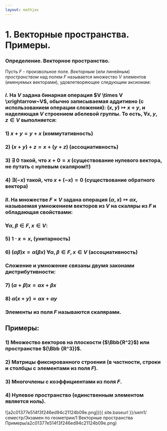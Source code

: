```yaml
---  
layout: mathjax  
---  
```

  
# 1. Векторные пространства. Примеры.  
  
### Определение. Векторное пространство.  
Пусть $F$ - произвольное поле. *Векторным* (или линейным) *пространством* над полем $F$ называется множество $V$ элементов (именуемых векторами), удовлетворяющее следующим аксиомам:  
  
### $I.$ На $V$ задана бинарная операция $V \times V \xrightarrow~V$, обычно записываемая аддитивно (с использованием операции сложения): $(x,y) \mapsto x + y$, и наделяющая $V$  строением абелевой группы. То есть, $\forall x, y, z \in V$ выполняется:  
  
### 1) $x + y = y + x$ (коммутативность)  
  
### 2) $(x + y) + z = x + (y + z)$ (ассоциативность)  
  
### 3) $\exists~0$ такой, что $x+0=x$ (существование нулевого вектора, не путать с нулевым скаляром!!)  
  
### 4) $\exists(-x)$ такой, что $x + (-x) = 0$ (существование обратного вектора)  
  
### $II.$ На множестве $F\times V$ задана операция $(\alpha,x) \mapsto \alpha x$, называемая умножением векторов из $V$ на скаляры из $F$ и обладающая свойствами:  
  
### $\forall \alpha, \beta \in F, x \in V$:  
  
### 5) $1\cdot x = x$, (унитарность)  
  
### 6) $(\alpha \beta)x = \alpha(\beta x)$ $\forall \alpha, \beta \in F, x \in V$ (ассоциативность)  
  
### Сложение и умножение связаны двумя законами дистрибутивности:  
  
### 7) $(\alpha + \beta)x = \alpha x + \beta x$  
  
### 8) $\alpha(x + y) = \alpha x + \alpha y$  
  
### Элементы из поля $F$ называются скалярами.  
  
## Примеры:  
  
### 1) Множество векторов на плоскости ($\Bbb{R^2}$) или пространстве $(\Bbb {R^3})$.  
  
### 2) Матрицы фиксированного строения (в частности, строки и столбцы с элементами из поля $F$).  
  
### 3) Многочлены с коэффициентами из поля $F$.  
  
### 4) Нулевое пространство (единственным элементом является ноль).  
  
![a2c01377e514f3f246ed94c21124b09e.png]({{ site.baseurl }}/sem1/семестр/Экзамен по геометрии/1 Векторные пространства Примеры/a2c01377e514f3f246ed94c21124b09e.png)  
